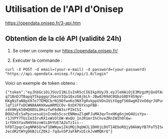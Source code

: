 # Utilisation de l'API d'Onisep

https://opendata.onisep.fr/3-api.htm

## Obtention de la clé API (validité 24h)

1) Se créer un compte sur https://opendata.onisep.fr/

2) Exécuter la commande :

```
curl -X POST -d email=(your-e-mail) -d password=(your-password) "https://api.opendata.onisep.fr/api/1.0/login"
```

Voici un exemple de token obtenu :

```
{"token":"eyJhbGciOiJSUzI1NiIsInR5cCI6IkpXUyJ9.eyJleHAiOjE3MzgzMjQxOTAsInVzZXJuYW1lIjoibGF1cmEuZ2FsaW5kb0BlcGl0ZWNoLmRpZ2l0YWwiLCJpYXQiOiIxNzM4MjM3NzkwIn0.NBWhMg-q71BnDJTBapqYIkpggqr2GezVIQa1QxzOAjbLh-JBw0J09dC0QbzG0DY459pV-KKgNiFaN8pX97e77EMQCbrN19OfwxKo3NX7gRvkppUVOnIUitOggFS66wgHIVxOdqrJUPuvF5ZK6zZnNHjODXJ1nXCODeZnoCzCxqld1kqmC1tYEiJsNWtzgh9H7_nQ4niUFOdmyEbSDQ2R8FSP0iBl1MGS2vrGHfoxHgTGAub4DSq0-lqf1iFfxDCWN8AAKHXwwARMICOv-0zDX76YxspFB8-z4V0Kyk58HQ0DSL8HszfwF6dW3srPIkCSI-BOU2vEcSaPpzsesuUjnIcm0s5cscENNmuZlqWFJuMA3qvTnxHKg6njmQ4UisYpv-r1JVPY7TUzIm33rvRX1xWsOlOW-WxQU_1nJR1mrIhChveZRnIWIh0l6w-1rfDk5YasRH956znWtLDhYUE7AZoTzIci--hFDT2pqcCegNMASQrwf1DWNywjZ4iMQj9qbWJL1DHOjLDUTI4EboRQjy0AkWyYB7FoT5ISelVauPUpiG4YZAlfNCe3uHtDW0qae0_8CDZGkZZ_IoxZCJe8w8kTFc9FC7pJiQ1Eu5pVWahXg1dmkPTnwwUwhrEO-JecdR2tWYg96BJiCZ0k2-7qdvn5PJaFAPxUIckJvWMQKrQ"}
```